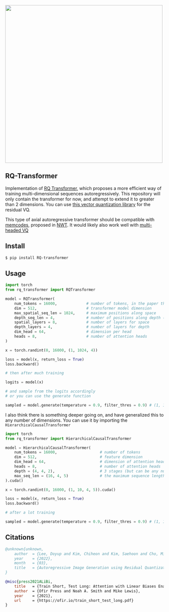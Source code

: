 <img src="./rq-transformer.png" width="500px"></img>

## RQ-Transformer

Implementation of <a href="https://arxiv.org/abs/2203.01941">RQ Transformer</a>, which proposes a more efficient way of training multi-dimensional sequences autoregressively. This repository will only contain the transformer for now, and attempt to extend it to greater than 2 dimensions. You can use <a href="https://github.com/lucidrains/vector-quantize-pytorch#residual-vq">this vector quantization library</a> for the residual VQ.

This type of axial autoregressive transformer should be compatible with <a href="https://github.com/lucidrains/nwt-pytorch">memcodes</a>, proposed in <a href="https://arxiv.org/abs/2106.04283">NWT</a>. It would likely also work well with <a href="https://github.com/lucidrains/vector-quantize-pytorch#multi-headed-vq">multi-headed VQ</a>

## Install

```bash
$ pip install RQ-transformer
```

## Usage

```python
import torch
from rq_transformer import RQTransformer

model = RQTransformer(
    num_tokens = 16000,             # number of tokens, in the paper they had a codebook size of 16k
    dim = 512,                      # transformer model dimension
    max_spatial_seq_len = 1024,     # maximum positions along space
    depth_seq_len = 4,              # number of positions along depth (residual quantizations in paper)
    spatial_layers = 8,             # number of layers for space
    depth_layers = 4,               # number of layers for depth
    dim_head = 64,                  # dimension per head
    heads = 8,                      # number of attention heads
)

x = torch.randint(0, 16000, (1, 1024, 4))

loss = model(x, return_loss = True)
loss.backward()

# then after much training

logits = model(x)

# and sample from the logits accordingly
# or you can use the generate function

sampled = model.generate(temperature = 0.9, filter_thres = 0.9) # (1, 1024, 4)
```

I also think there is something deeper going on, and have generalized this to any number of dimensions. You can use it by importing the `HierarchicalCausalTransformer`

```python
import torch
from rq_transformer import HierarchicalCausalTransformer

model = HierarchicalCausalTransformer(
    num_tokens = 16000,                   # number of tokens
    dim = 512,                            # feature dimension
    dim_head = 64,                        # dimension of attention heads
    heads = 8,                            # number of attention heads
    depth = (4, 4, 2),                    # 3 stages (but can be any number) - transformer of depths 4, 4, 2
    max_seq_len = (16, 4, 5)              # the maximum sequence length of first, stage, then the fixed sequence length of all subsequent stages
).cuda()

x = torch.randint(0, 16000, (1, 10, 4, 5)).cuda()

loss = model(x, return_loss = True)
loss.backward()

# after a lot training

sampled = model.generate(temperature = 0.9, filter_thres = 0.9) # (1, 16, 4, 5)
```

## Citations

```bibtex
@unknown{unknown,
    author  = {Lee, Doyup and Kim, Chiheon and Kim, Saehoon and Cho, Minsu and Han, Wook-Shin},
    year    = {2022},
    month   = {03},
    title   = {Autoregressive Image Generation using Residual Quantization}
}
```

```bibtex
@misc{press2021ALiBi,
    title   = {Train Short, Test Long: Attention with Linear Biases Enable Input Length Extrapolation},
    author  = {Ofir Press and Noah A. Smith and Mike Lewis},
    year    = {2021},
    url     = {https://ofir.io/train_short_test_long.pdf}
}
```
